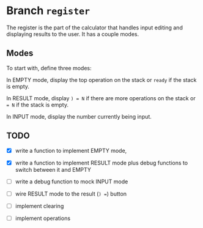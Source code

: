# Branch `register`

The register is the part of the calculator that handles input editing and
displaying results to the user. It has a couple modes.

## Modes

To start with, define three modes:

In EMPTY mode, display the top operation on the stack or `ready` if the stack is
empty.

In RESULT mode, display `) = N` if there are more operations on the stack or `=
N` if the stack is empty.

In INPUT mode, display the number currently being input. 

## TODO

- [X]   write a function to implement EMPTY mode, 

- [X]   write a function to implement RESULT mode plus debug functions to switch
        between it and EMPTY

- [ ]   write a debug function to mock INPUT mode

- [ ]   wire RESULT mode to the result (`) =`) button

- [ ]   implement clearing

- [ ]   implement operations
